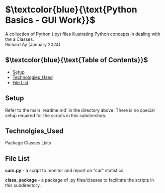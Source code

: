 # $`\textcolor{blue}{\text{Python Basics - GUI Work}}`$
A collection of Python (.py) files illustrating  Python concepts in dealing 
with the a Classes.  
Richard Ay (January 2024)

## $`\textcolor{blue}{\text{Table of Contents}}`$  
* [Setup](#setup)
* [Technologies_Used](#technolgies_used)
* [File List](#file-list)


## Setup
Refer to the main 'readme.md' in the directory above.  There is no special setup required for
the scripts in this subdirectory.  


## Technolgies_Used
Package
Classes
Lists


## File List
**cars.py** - a script to monitor and report on "car" statistics.  

**class_package** - a package of .py files/classes to facilitate the scripts in this subdirectory.

 
 

